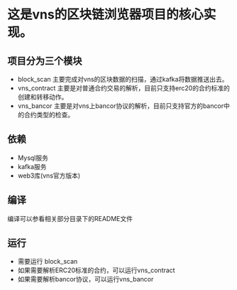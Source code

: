 # 这是vns的区块链浏览器项目的核心实现。

## 项目分为三个模块
- block_scan
主要完成对vns的区块数据的扫描，通过kafka将数据推送出去。
- vns_contract
主要是对普通合约交易的解析，目前只支持erc20的合约标准的创建和转移动作。
- vns_bancor
主要是对vns上bancor协议的解析，目前只支持官方的bancor中的合约类型的检查。

## 依赖
- Mysql服务
- kafka服务
- web3库(vns官方版本)

## 编译
编译可以参看相关部分目录下的README文件

## 运行
- 需要运行 block_scan
- 如果需要解析ERC20标准的合约，可以运行vns_contract
- 如果需要解析bancor协议，可以运行vns_bancor

